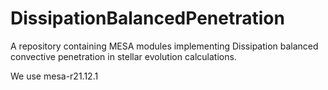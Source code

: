 # DissipationBalancedPenetration
A repository containing MESA modules implementing Dissipation balanced convective penetration in stellar evolution calculations.


We use mesa-r21.12.1
